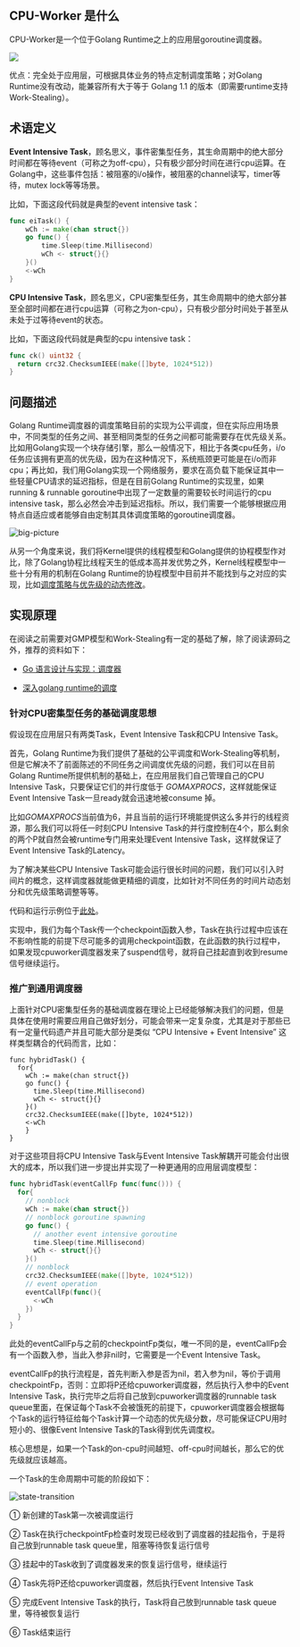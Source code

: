 ## CPU-Worker 是什么

CPU-Worker是一个位于Golang Runtime之上的应用层goroutine调度器。

![](docs/img/cpuworker.png)

优点：完全处于应用层，可根据具体业务的特点定制调度策略；对Golang Runtime没有改动，能兼容所有大于等于 Golang 1.1 的版本（即需要runtime支持Work-Stealing）。

## 术语定义

**Event Intensive Task**，顾名思义，事件密集型任务，其生命周期中的绝大部分时间都在等待event（可称之为off-cpu），只有极少部分时间在进行cpu运算。在Golang中，这些事件包括：被阻塞的i/o操作，被阻塞的channel读写，timer等待，mutex lock等等场景。

比如，下面这段代码就是典型的event intensive task：

```go
func eiTask() {
	wCh := make(chan struct{})
	go func() {
		time.Sleep(time.Millisecond)
		wCh <- struct{}{}
	}()
	<-wCh
}
```

**CPU Intensive Task**，顾名思义，CPU密集型任务，其生命周期中的绝大部分甚至全部时间都在进行cpu运算（可称之为on-cpu），只有极少部分时间处于甚至从未处于过等待event的状态。

比如，下面这段代码就是典型的cpu intensive task：

```go
func ck() uint32 {
  return crc32.ChecksumIEEE(make([]byte, 1024*512))
}
```

## 问题描述

Golang Runtime调度器的调度策略目前的实现为公平调度，但在实际应用场景中，不同类型的任务之间、甚至相同类型的任务之间都可能需要存在优先级关系。比如用Golang实现一个块存储引擎，那么一般情况下，相比于各类cpu任务，i/o任务应该拥有更高的优先级，因为在这种情况下，系统瓶颈更可能是在i/o而非cpu；再比如，我们用Golang实现一个网络服务，要求在高负载下能保证其中一些轻量CPU请求的延迟指标，但是在目前Golang Runtime的实现里，如果running & runnable goroutine中出现了一定数量的需要较长时间运行的cpu intensive task，那么必然会冲击到延迟指标。所以，我们需要一个能够根据应用特点自适应或者能够自由定制其具体调度策略的goroutine调度器。

![big-picture](docs/img/big-picture.png)

从另一个角度来说，我们将Kernel提供的线程模型和Golang提供的协程模型作对比，除了Golang协程比线程天生的低成本高并发优势之外，Kernel线程模型中一些十分有用的机制在Golang Runtime的协程模型中目前并不能找到与之对应的实现，比如[调度策略与优先级的动态修改](https://man7.org/linux/man-pages/man7/sched.7.html)。

## 实现原理

在阅读之前需要对GMP模型和Work-Stealing有一定的基础了解，除了阅读源码之外，推荐的资料如下：

* [Go 语言设计与实现：调度器](https://draveness.me/golang/docs/part3-runtime/ch06-concurrency/golang-goroutine/)

* [深入golang runtime的调度](https://zboya.github.io/post/go_scheduler/)

### 针对CPU密集型任务的基础调度思想

假设现在应用层只有两类Task，Event Intensive Task和CPU Intensive Task。

首先，Golang Runtime为我们提供了基础的公平调度和Work-Stealing等机制，但是它解决不了前面陈述的不同任务之间调度优先级的问题，我们可以在目前Golang Runtime所提供机制的基础上，在应用层我们自己管理自己的CPU Intensive Task，只要保证它们的并行度低于 *GOMAXPROCS*，这样就能保证Event Intensive Task一旦ready就会迅速地被consume 掉。

比如*GOMAXPROCS*当前值为6，并且当前的运行环境能提供这么多并行的线程资源，那么我们可以将任一时刻CPU Intensive Task的并行度控制在4个，那么剩余的两个P就自然会被runtime专门用来处理Event Intensive Task，这样就保证了Event Intensive Task的Latency。

为了解决某些CPU Intensive Task可能会运行很长时间的问题，我们可以引入时间片的概念，这样调度器就能做更精细的调度，比如针对不同任务的时间片动态划分和优先级策略调整等等。

代码和运行示例位于[此处](https://github.com/hnes/cpuworker/blob/5471e4cfaf3f57bf1f37f5cc6344bab5b5339501/README.md#test-result-on-aws)。

实现中，我们为每个Task传一个checkpoint函数入参，Task在执行过程中应该在不影响性能的前提下尽可能多的调用checkpoint函数，在此函数的执行过程中，如果发现cpuworker调度器发来了suspend信号，就将自己挂起直到收到resume信号继续运行。

### 推广到通用调度器

上面针对CPU密集型任务的基础调度器在理论上已经能够解决我们的问题，但是具体在使用时需要应用自己做好划分，可能会带来一定复杂度，尤其是对于那些已有一定量代码遗产并且可能大部分是类似 “CPU Intensive + Event Intensive” 这样类型耦合的代码而言，比如：

```
func hybridTask() {
  for{
    wCh := make(chan struct{})
    go func() {
      time.Sleep(time.Millisecond)
      wCh <- struct{}{}
    }()
    crc32.ChecksumIEEE(make([]byte, 1024*512))
    <-wCh
	}
}
```

对于这些项目将CPU Intensive Task与Event Intensive Task解耦开可能会付出很大的成本，所以我们进一步提出并实现了一种更通用的应用层调度模型：

```go
func hybridTask(eventCallFp func(func())) {
  for{
    // nonblock
    wCh := make(chan struct{})
    // nonblock goroutine spawning
    go func() {
      // another event intensive goroutine
      time.Sleep(time.Millisecond)
      wCh <- struct{}{}
    }()
    // nonblock
    crc32.ChecksumIEEE(make([]byte, 1024*512))
    // event operation
    eventCallFp(func(){
      <-wCh
    })
  }
}
```

此处的eventCallFp与之前的checkpointFp类似，唯一不同的是，eventCallFp会有一个函数入参，当此入参非nil时，它需要是一个Event Intensive Task。

eventCallFp的执行流程是，首先判断入参是否为nil，若入参为nil，等价于调用checkpointFp，否则：立即将P还给cpuworker调度器，然后执行入参中的Event Intensive Task，执行完毕之后将自己放到cpuworker调度器的runnable task queue里面，在保证每个Task不会被饿死的前提下，cpuworker调度器会根据每个Task的运行特征给每个Task计算一个动态的优先级分数，尽可能保证CPU用时短小的、很像Event Intensive Task的Task得到优先调度权。

核心思想是，如果一个Task的on-cpu时间越短、off-cpu时间越长，那么它的优先级就应该越高。

一个Task的生命周期中可能的阶段如下：

![state-transition](docs/img/state-transition.png)

① 新创建的Task第一次被调度运行

② Task在执行checkpointFp检查时发现已经收到了调度器的挂起指令，于是将自己放到runnable task queue里，阻塞等待恢复运行信号

③ 挂起中的Task收到了调度器发来的恢复运行信号，继续运行

④ Task先将P还给cpuworker调度器，然后执行Event Intensive Task

⑤ 完成Event Intensive Task的执行，Task将自己放到runnable task queue里，等待被恢复运行

⑥ Task结束运行
